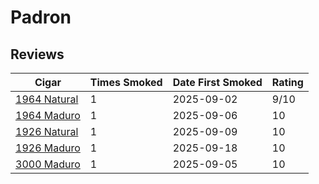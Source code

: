 # Padron

## Reviews

| Cigar | Times Smoked | Date First Smoked | Rating |
|-------|--------------|-------------------|--------|
| [1964 Natural](1964-natural.md) | 1 | 2025-09-02 | 9/10 |
| [1964 Maduro](1964-maduro.md) | 1 | 2025-09-06 | 10 |
| [1926 Natural](1926-natural.md) | 1 | 2025-09-09 | 10 |
| [1926 Maduro](1926-maduro.md) | 1 | 2025-09-18 | 10 |
| [3000 Maduro](3000-maduro.md) | 1 | 2025-09-05 | 10 |
